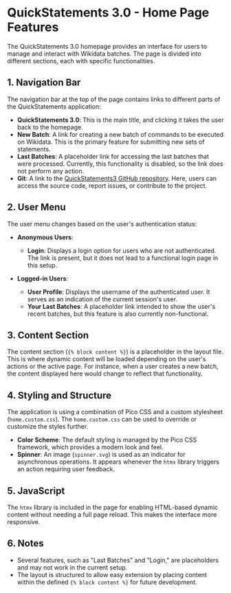 # QuickStatements 3.0 - Home Page Features 

The QuickStatements 3.0 homepage provides an interface for users to manage and interact with Wikidata batches. The page is divided into different sections, each with specific functionalities.

## 1. Navigation Bar
The navigation bar at the top of the page contains links to different parts of the QuickStatements application:

- **QuickStatements 3.0**: This is the main title, and clicking it takes the user back to the homepage.
- **New Batch**: A link for creating a new batch of commands to be executed on Wikidata. This is the primary feature for submitting new sets of statements.
- **Last Batches**: A placeholder link for accessing the last batches that were processed. Currently, this functionality is disabled, so the link does not perform any action.
- **Git**: A link to the [QuickStatements3 GitHub repository](https://github.com/WikiMovimentoBrasil/quickstatements3). Here, users can access the source code, report issues, or contribute to the project.

## 2. User Menu
The user menu changes based on the user's authentication status:

- **Anonymous Users**:
  - **Login**: Displays a login option for users who are not authenticated. The link is present, but it does not lead to a functional login page in this setup.
  
- **Logged-in Users**:
  - **User Profile**: Displays the username of the authenticated user. It serves as an indication of the current session's user.
  - **Your Last Batches**: A placeholder link intended to show the user's recent batches, but this feature is also currently non-functional.

## 3. Content Section
The content section (`{% block content %}`) is a placeholder in the layout file. This is where dynamic content will be loaded depending on the user's actions or the active page. For instance, when a user creates a new batch, the content displayed here would change to reflect that functionality.

## 4. Styling and Structure
The application is using a combination of Pico CSS and a custom stylesheet (`home.custom.css`). The `home.custom.css` can be used to override or customize the styles further.

- **Color Scheme**: The default styling is managed by the Pico CSS framework, which provides a modern look and feel.
- **Spinner**: An image (`spinner.svg`) is used as an indicator for asynchronous operations. It appears whenever the `htmx` library triggers an action requiring user feedback.

## 5. JavaScript
The `htmx` library is included in the page for enabling HTML-based dynamic content without needing a full page reload. This makes the interface more responsive.

## 6. Notes
- Several features, such as "Last Batches" and "Login," are placeholders and may not work in the current setup.
- The layout is structured to allow easy extension by placing content within the defined `{% block content %}` for future development.

